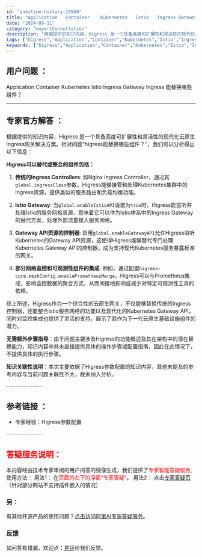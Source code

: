 ```yaml
---
id: "question-history-16960"
title: "Application   Container    Kubernetes   Istio   Ingress Gatewa"
date: "2024-09-11"
category: "expertConsultation"
description: "根据提供的知识内容，Higress 是一个具备高度可扩展性和灵活性的现代化云原生Ingress网关解决方案。针对问题“higress能替换哪些组件？”，我们可以分析得出以下信息：**Higress可以替代或整合的组件包括：**1. **传统的Ingress Controllers**: 如Nginx"
tags: ["higress","Application","Container","Kubernetes","Istio","Ingress","Gateway"]
keywords: ["higress","Application","Container","Kubernetes","Istio","Ingress","Gateway"]
---
```


## 用户问题 ： 
 Application   Container    Kubernetes   Istio   Ingress Gateway
higress  能替换哪些组件？  

---------------
## 专家官方解答 ：

根据提供的知识内容，Higress 是一个具备高度可扩展性和灵活性的现代化云原生Ingress网关解决方案。针对问题“higress能替换哪些组件？”，我们可以分析得出以下信息：

**Higress可以替代或整合的组件包括：**

1. **传统的Ingress Controllers**: 如Nginx Ingress Controller，通过其`global.ingressClass`参数，Higress能够接管和处理Kubernetes集群中的Ingress资源，提供类似的服务路由和负载均衡功能。

2. **Istio Gateway**: 当`global.enableIstioAPI`设置为`true`时，Higress能监听并处理Istio的服务网格资源，意味着它可以作为Istio体系中的Ingress Gateway的替代方案，处理外部流量接入服务网格。

3. **Gateway API资源的控制器**: 启用`global.enableGatewayAPI`允许Higress监听Kubernetes的Gateway API资源，这使得Higress能够替代专门处理Kubernetes Gateway API的控制器，成为支持现代Kubernetes服务暴露标准的网关。

4. **部分网络监控和可观测性组件的集成**: 例如，通过配置`higress-core.meshConfig.enablePrometheusMerge`，Higress可以与Prometheus集成，影响监控数据的聚合方式，从而间接地影响或减少对特定可观测性工具的依赖。

综上所述，Higress作为一个综合性的云原生网关，不仅能够替换传统的Ingress控制器，还能整合Istio服务网格的功能以及现代化的Kubernetes Gateway API，同时对监控集成也提供了灵活的支持，展示了其作为下一代云原生基础设施组件的潜力。

**无需额外步骤指导**：由于问题主要涉及Higress的功能概述及其在架构中的潜在替换能力，知识内容中并未直接提供具体的操作步骤或配置指南，因此在此情况下，不提供具体的执行步骤。

**知识关联性说明**：本次主要依据了Higress参数配置的知识内容，其他未提及的参考内容与当前问题关联性不大，故未纳入分析。


<font color="#949494">---------------</font> 


## 参考链接 ：

* 专家经验：Higress参数配置 


 <font color="#949494">---------------</font> 
 


## <font color="#FF0000">答疑服务说明：</font> 

本内容经由技术专家审阅的用户问答的镜像生成，我们提供了<font color="#FF0000">专家智能答疑服务</font>,使用方法：
用法1： 在<font color="#FF0000">页面的右下的浮窗”专家答疑“</font>。
用法2： 点击[专家答疑页](https://answer.opensource.alibaba.com/docs/intro)（针对部分网站不支持插件嵌入的情况）
### 另：


有其他开源产品的使用问题？[点击访问阿里AI专家答疑服务](https://answer.opensource.alibaba.com/docs/intro)。
### 反馈
如问答有错漏，欢迎点：[差评](https://ai.nacos.io/user/feedbackByEnhancerGradePOJOID?enhancerGradePOJOId=16970)给我们反馈。
